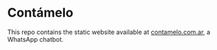 # Contámelo

This repo contains the static website available at [contamelo.com.ar](https://contamelo.com.ar), a WhatsApp chatbot.
